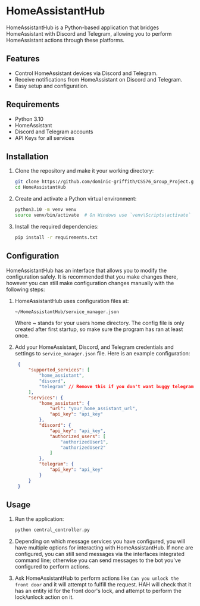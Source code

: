 # HomeAssistantHub

HomeAssistantHub is a Python-based application that bridges HomeAssistant with Discord and Telegram, allowing you to perform HomeAssistant actions through these platforms.

## Features

- Control HomeAssistant devices via Discord and Telegram.
- Receive notifications from HomeAssistant on Discord and Telegram.
- Easy setup and configuration.

## Requirements

- Python 3.10
- HomeAssistant
- Discord and Telegram accounts
- API Keys for all services

## Installation

1. Clone the repository and make it your working directory:

   ```bash
   git clone https://github.com/dominic-griffith/CS576_Group_Project.git
   cd HomeAssistantHub
   ```

2. Create and activate a Python virtual environment:

   ```bash
   python3.10 -m venv venv
   source venv/bin/activate  # On Windows use `venv\Scripts\activate`
   ```

3. Install the required dependencies:

   ```bash
   pip install -r requirements.txt
   ```

## Configuration
HomeAssistantHub has an interface that allows you to modify the configuration safely. It is recommended that you make changes there, however you can still make configuration changes manually with the following steps:

1. HomeAssistantHub uses configuration files at:
    ```bash
    ~/HomeAssistantHub/service_manager.json
    ```
    Where ~ stands for your users home directory. The config file is only created after first startup, so make sure the program has ran at least once.

2. Add your HomeAssistant, Discord, and Telegram credentials and settings to `service_manager.json` file. Here is an example configuration:

   ```json
    {
        "supported_services": [
            "home_assistant",
            "discord",
            "telegram" // Remove this if you don't want buggy telegram behavior
        ],
        "services": {
            "home_assistant": {
                "url": "your_home_assistant_url",
                "api_key": "api_key"
            },
            "discord": {
                "api_key": "api_key",
                "authorized_users": [
                    "authorizedUser1",
                    "authorizedUser2"
                ]
            },
            "telegram": {
                "api_key": "api_key"
            }
        }
    }
   ```

## Usage

1. Run the application:

   ```bash
   python central_controller.py
   ```

2. Depending on which message services you have configured, you will have multiple options for interacting with HomeAssistantHub. If none are configured, you can still send messages via the interfaces integrated command line; otherwise you can send messages to the bot you've configured to perform actions.

3. Ask HomeAssistantHub to perform actions like `Can you unlock the front door` and it will attempt to fulfill the request. HAH will check that it has an entity id for the front door's lock, and attempt to perform the lock/unlock action on it.
